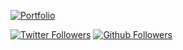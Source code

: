 
[![Portfolio](https://img.shields.io/website?style=for-the-badge&url=https%3A%2F%2Fmigliacci.fr%2F)](https://migliacci.fr/)

[![Twitter Followers](https://img.shields.io/twitter/follow/geofmigliacci.svg?logo=twitter&style=for-the-badge&label=Follow)](https://twitter.com/geofmigliacci)
[![Github Followers](https://img.shields.io/github/followers/geofmigliacci?logo=github&style=for-the-badge)](https://github.com/geofmigliacci)
